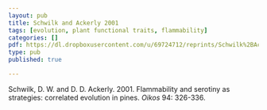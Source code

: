 ```yaml
---
layout: pub
title: Schwilk and Ackerly 2001
tags: [evolution, plant functional traits, flammability]
categories: []
pdf: https://dl.dropboxusercontent.com/u/69724712/reprints/Schwilk%2BAckerly-2001.pdf
type: pub
published: true

---
```


Schwilk, D. W. and D. D. Ackerly. 2001. Flammability and serotiny as strategies: correlated evolution in pines. *Oikos* 94: 326-336.
